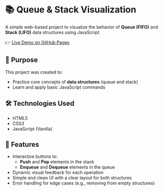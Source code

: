 # 📚 Queue & Stack Visualization

A simple web-based project to visualize the behavior of **Queue (FIFO)** and **Stack (LIFO)** data structures using JavaScript.

👉 [Live Demo on GitHub Pages](https://lucascatuyama.github.io/queue-stack/)

## 🧠 Purpose

This project was created to:

- Practice core concepts of **data structures** (queue and stack)
- Learn and apply basic JavaScript commands

## 🛠 Technologies Used

- HTML5  
- CSS3  
- JavaScript (Vanilla)

## 📌 Features

- Interactive buttons to:
  - **Push** and **Pop** elements in the stack
  - **Enqueue** and **Dequeue** elements in the queue
- Dynamic visual feedback for each operation
- Simple and clean UI with a clear layout for both structures
- Error handling for edge cases (e.g., removing from empty structures)
